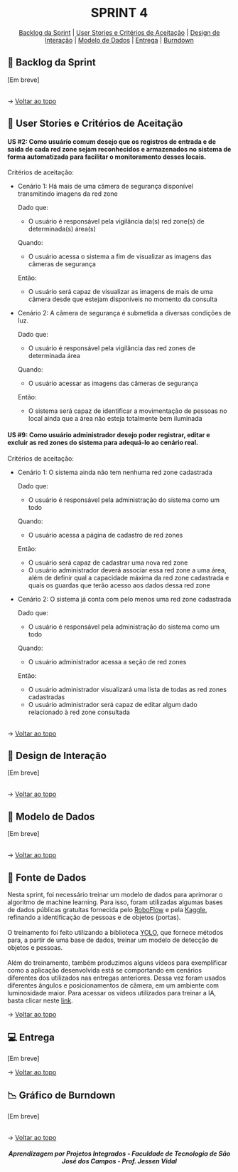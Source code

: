 <br id="topo">
 
<h1 align="center"> SPRINT 4 </h1>

<p align="center">
    <a href="#backlog">Backlog da Sprint</a> | 
    <a href="#us">User Stories e Critérios de Aceitação</a> | 
    <a href="#design">Design de Interação</a> | 
    <a href="#dados">Modelo de Dados</a> |
    <a href="#entrega">Entrega</a> |
    <a href="#burndown">Burndown</a>
</p>

<span id="backlog">

  ## 🎯 Backlog da Sprint

<div>
 [Em breve]
</div>

<br>

→ [Voltar ao topo](#topo)   

<span id="us">

  ## 📑 User Stories e Critérios de Aceitação

#### US #2: Como usuário comum desejo que os registros de entrada e de saída de cada red zone sejam reconhecidos e armazenados no sistema de forma automatizada para facilitar o monitoramento desses locais.

Critérios de aceitação:

 - Cenário 1: Há mais de uma câmera de segurança disponível transmitindo imagens da red zone

      Dado que:
      - O usuário é responsável pela vigilância da(s) red zone(s) de determinada(s) área(s)
      
      Quando:
      - O usuário acessa o sistema a fim de visualizar as imagens das câmeras de segurança
      
      Então:
      - O usuário será capaz de visualizar as imagens de mais de uma câmera desde que estejam disponíveis no momento da consulta

 - Cenário 2: A câmera de segurança é submetida a diversas condições de luz.

      Dado que:
      - O usuário é responsável pela vigilância das red zones de determinada área
      
      Quando:
      - O usuário acessar as imagens das câmeras de segurança
      
      Então:
      - O sistema será capaz de identificar a movimentação de pessoas no local ainda que a área não esteja totalmente bem iluminada

#### US #9: Como usuário administrador desejo poder registrar, editar e excluir as red zones do sistema para adequá-lo ao cenário real.

Critérios de aceitação:

 - Cenário 1: O sistema ainda não tem nenhuma red zone cadastrada

      Dado que:
      - O usuário é responsável pela administração do sistema como um todo 
      
      Quando:
      - O usuário acessa a página de cadastro de red zones
      
      Então:
      - O usuário será capaz de cadastrar uma nova red zone
      - O usuário administrador deverá associar essa red zone a uma área, além de definir qual a capacidade máxima da red zone cadastrada e quais os guardas que terão acesso aos dados dessa red zone

 - Cenário 2: O sistema já conta com pelo menos uma red zone cadastrada

      Dado que:
      - O usuário é responsável pela administração do sistema como um todo
      
      Quando:
      - O usuário administrador acessa a seção de red zones
      
      Então:
      - O usuário administrador visualizará uma lista de todas as red zones cadastradas
      - O usuário administrador será capaz de editar algum dado relacionado à red zone consultada
  
   <br>

→ [Voltar ao topo](#topo)

<span id="design">

  ## 🎨 Design de Interação

<div>
 [Em breve]
</div>

<br>

→ [Voltar ao topo](#topo)   

<span id="dados">

  ## 📝 Modelo de Dados

<div>
 [Em breve]
</div>

<br>

→ [Voltar ao topo](#topo)   

 ## 📖 Fonte de Dados

Nesta sprint, foi necessário treinar um modelo de dados para aprimorar o algoritmo de machine learning. Para isso, foram utilizadas algumas bases de dados públicas gratuítas fornecida pelo [RoboFlow](https://universe.roboflow.com/ambient-guide/door-detection-rqbvj) e pela [Kaggle](https://www.kaggle.com/datasets/mayankchandak/voc2012-processed-data-for-yolov5), refinando a identificação de pessoas e de objetos (portas).
<br>
<br>
O treinamento foi feito utilizando a biblioteca [YOLO](https://www.ultralytics.com/pt/yolo), que fornece métodos para, a partir de uma base de dados, treinar um modelo de detecção de objetos e pessoas.
<br>
<br>
Além do treinamento, também produzimos alguns vídeos para exemplificar como a aplicação desenvolvida está se comportando em cenários diferentes dos utilizados nas entregas anteriores. Dessa vez foram usados diferentes ângulos e posicionamentos de câmera, em um ambiente com luminosidade maior. Para acessar os vídeos utilizados para treinar a IA, basta clicar neste [link](https://drive.google.com/drive/folders/1M2-RnIgd5nNf4nRjwQ8mLhvvPamnGo1y?usp=drive_link).


→ [Voltar ao topo](#topo) 

<span id="entrega">

  ## 💻 Entrega

[Em breve]

→ [Voltar ao topo](#topo)   

<span id="burndown">

## 📉 Gráfico de Burndown 

<div>
 [Em breve]
</div>

<br>

→ [Voltar ao topo](#topo)  

<h5 align="center"> Aprendizagem por Projetos Integrados - Faculdade de Tecnologia de São José dos Campos - Prof. Jessen Vidal </h5>
